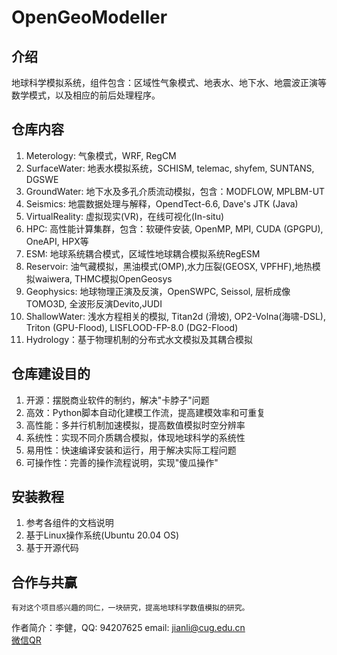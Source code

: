 # OpenGeoModeller

## 介绍

地球科学模拟系统，组件包含：区域性气象模式、地表水、地下水、地震波正演等数学模式，以及相应的前后处理程序。

## 仓库内容

1.  Meterology: 气象模式，WRF, RegCM
2.  SurfaceWater: 地表水模拟系统，SCHISM, telemac, shyfem, SUNTANS, DGSWE
3.  GroundWater: 地下水及多孔介质流动模拟，包含：MODFLOW, MPLBM-UT
4.	Seismics: 地震数据处理与解释，OpendTect-6.6, Dave's JTK (Java)
5.  VirtualReality: 虚拟现实(VR)，在线可视化(In-situ)
6.  HPC: 高性能计算集群，包含：软硬件安装, OpenMP, MPI, CUDA (GPGPU), OneAPI, HPX等
7.  ESM: 地球系统耦合模式，区域性地球耦合模拟系统RegESM
8.  Reservoir: 油气藏模拟，黑油模式(OMP),水力压裂(GEOSX, VPFHF),地热模拟waiwera, THMC模拟OpenGeosys
9.  Geophysics: 地球物理正演及反演，OpenSWPC, Seissol, 层析成像TOMO3D, 全波形反演Devito,JUDI
10. ShallowWater: 浅水方程相关的模拟, Titan2d (滑坡), OP2-Volna(海啸-DSL), Triton (GPU-Flood), LISFLOOD-FP-8.0 (DG2-Flood)
11. Hydrology：基于物理机制的分布式水文模拟及其耦合模拟

## 仓库建设目的

1.  开源：摆脱商业软件的制约，解决"卡脖子"问题
2.  高效：Python脚本自动化建模工作流，提高建模效率和可重复
3.  高性能：多并行机制加速模拟，提高数值模拟时空分辨率
4.  系统性：实现不同介质耦合模拟，体现地球科学的系统性
5.  易用性：快速编译安装和运行，用于解决实际工程问题
6.  可操作性：完善的操作流程说明，实现"傻瓜操作"

## 安装教程

1.  参考各组件的文档说明
2.  基于Linux操作系统(Ubuntu 20.04 OS)
3.  基于开源代码

## 合作与共赢

	有对这个项目感兴趣的同仁，一块研究，提高地球科学数值模拟的研究。

作者简介：李健，QQ: 94207625   	email: jianli@cug.edu.cn   
		  [微信QR](./Author/QR-code.jpg)
